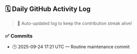 ## 🗓️ Daily GitHub Activity Log

> 🤖 Auto-updated log to keep the contribution streak alive!

### ✅ Commits

- 🕒 2025-09-24 17:21 UTC — Routine maintenance commit

